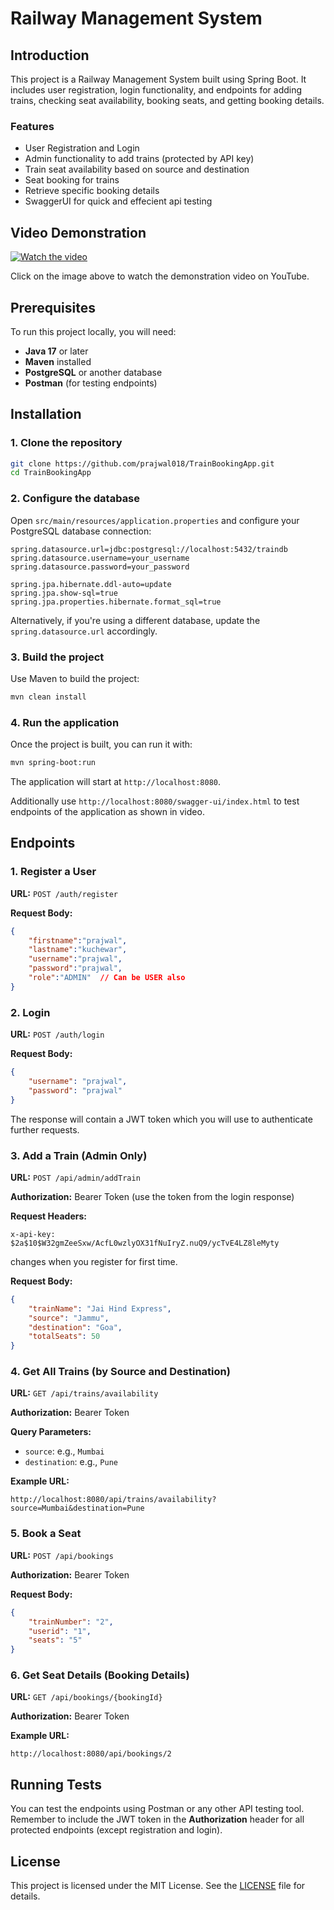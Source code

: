 # Railway Management System

## Introduction

This project is a Railway Management System built using Spring Boot. It includes user registration, login functionality, and endpoints for adding trains, checking seat availability, booking seats, and getting booking details.

### Features

- User Registration and Login
- Admin functionality to add trains (protected by API key)
- Train seat availability based on source and destination
- Seat booking for trains
- Retrieve specific booking details
- SwaggerUI for quick and effecient api testing


## Video Demonstration

[![Watch the video](https://img.youtube.com/vi/S-ffdtP5Owg/0.jpg)](https://youtu.be/S-ffdtP5Owg)

Click on the image above to watch the demonstration video on YouTube.
## Prerequisites

To run this project locally, you will need:

- **Java 17** or later
- **Maven** installed
- **PostgreSQL** or another database
- **Postman** (for testing endpoints)

## Installation

### 1. Clone the repository

```bash
git clone https://github.com/prajwal018/TrainBookingApp.git
cd TrainBookingApp
```

### 2. Configure the database

Open `src/main/resources/application.properties` and configure your PostgreSQL database connection:

```properties
spring.datasource.url=jdbc:postgresql://localhost:5432/traindb
spring.datasource.username=your_username
spring.datasource.password=your_password

spring.jpa.hibernate.ddl-auto=update
spring.jpa.show-sql=true
spring.jpa.properties.hibernate.format_sql=true
```

Alternatively, if you're using a different database, update the `spring.datasource.url` accordingly.

### 3. Build the project

Use Maven to build the project:

```bash
mvn clean install
```

### 4. Run the application

Once the project is built, you can run it with:

```bash
mvn spring-boot:run
```

The application will start at `http://localhost:8080`.

Additionally use `http://localhost:8080/swagger-ui/index.html` to test endpoints of the application as shown in video.

## Endpoints

### 1. Register a User

**URL:** `POST /auth/register`

**Request Body:**

```json
{
    "firstname":"prajwal",
    "lastname":"kuchewar",
    "username":"prajwal",
    "password":"prajwal",
    "role":"ADMIN"  // Can be USER also
}
```

### 2. Login

**URL:** `POST /auth/login`

**Request Body:**

```json
{
    "username": "prajwal",
    "password": "prajwal"
}
```

The response will contain a JWT token which you will use to authenticate further requests.

### 3. Add a Train (Admin Only)

**URL:** `POST /api/admin/addTrain`

**Authorization:** Bearer Token (use the token from the login response)

**Request Headers:**

```plaintext
x-api-key: $2a$10$W32gmZeeSxw/AcfL0wzlyOX31fNuIryZ.nuQ9/ycTvE4LZ8leMyty
```
changes when you register for first time.

**Request Body:**

```json
{
    "trainName": "Jai Hind Express",
    "source": "Jammu",
    "destination": "Goa",
    "totalSeats": 50
}
```

### 4. Get All Trains (by Source and Destination)

**URL:** `GET /api/trains/availability`

**Authorization:** Bearer Token

**Query Parameters:**

- `source`: e.g., `Mumbai`
- `destination`: e.g., `Pune`

**Example URL:**

```plaintext
http://localhost:8080/api/trains/availability?source=Mumbai&destination=Pune
```

### 5. Book a Seat

**URL:** `POST /api/bookings`

**Authorization:** Bearer Token

**Request Body:**

```json
{
    "trainNumber": "2",
    "userid": "1",
    "seats": "5"
}
```

### 6. Get Seat Details (Booking Details)

**URL:** `GET /api/bookings/{bookingId}`

**Authorization:** Bearer Token

**Example URL:**

```plaintext
http://localhost:8080/api/bookings/2
```

## Running Tests

You can test the endpoints using Postman or any other API testing tool. Remember to include the JWT token in the **Authorization** header for all protected endpoints (except registration and login).

## License

This project is licensed under the MIT License. See the [LICENSE](LICENSE) file for details.

